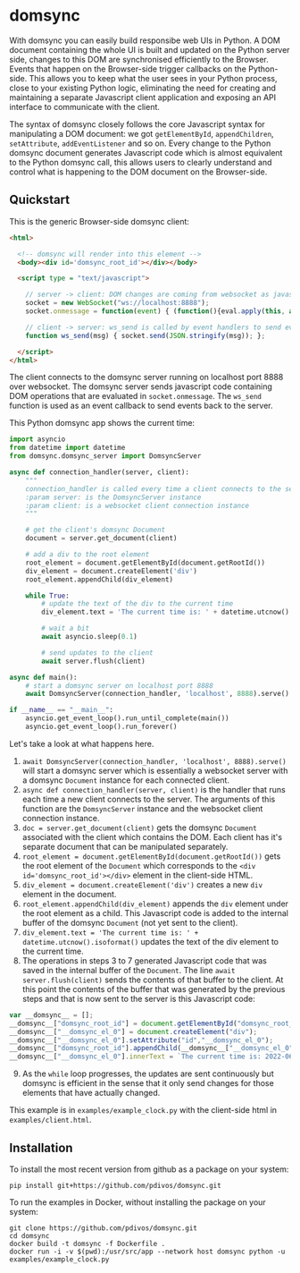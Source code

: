 # domsync

With domsync you can easily build responsibe web UIs in Python. A DOM document containing the whole UI is built and updated on the Python server side,
changes to this DOM are synchronised efficiently to the Browser. Events that happen on the Browser-side trigger callbacks on the Python-side.
This allows you to keep what the user sees in your Python process, close to your existing Python logic, eliminating the need for
creating and maintaining a separate Javascript client application and exposing an API interface to communicate with the client.

The syntax of domsync closely follows the core Javascript syntax for manipulating a DOM document:
we got ```getElementById```, ```appendChildren```, ```setAttribute```, ```addEventListener``` and so on. Every change to the Python domsync document
generates Javascript code which is almost equivalent to the Python domsync call, this allows users to clearly understand and control what
is happening to the DOM document on the Browser-side.

## Quickstart

This is the generic Browser-side domsync client:
```html
<html>

  <!-- domsync will render into this element -->
  <body><div id='domsync_root_id'></div></body>

  <script type = "text/javascript">

    // server -> client: DOM changes are coming from websocket as javascript code and are eval'ed here
    socket = new WebSocket("ws://localhost:8888");
    socket.onmessage = function(event) { (function(){eval.apply(this, arguments);}(event.data)); };

    // client -> server: ws_send is called by event handlers to send event messages to the server
    function ws_send(msg) { socket.send(JSON.stringify(msg)); };

  </script>
</html>
```
The client connects to the domsync server running on localhost port 8888 over websocket.
The domsync server sends javascript code containing DOM operations that are evaluated in ```socket.onmessage```.
The ```ws_send``` function is used as an event callback to send events back to the server.

This Python domsync app shows the current time:

```Python
import asyncio
from datetime import datetime
from domsync.domsync_server import DomsyncServer

async def connection_handler(server, client):
    """
    connection_handler is called every time a client connects to the server
    :param server: is the DomsyncServer instance
    :param client: is a websocket client connection instance
    """

    # get the client's domsync Document
    document = server.get_document(client)

    # add a div to the root element
    root_element = document.getElementById(document.getRootId())
    div_element = document.createElement('div')
    root_element.appendChild(div_element)

    while True:
        # update the text of the div to the current time
        div_element.text = 'The current time is: ' + datetime.utcnow().isoformat()

        # wait a bit
        await asyncio.sleep(0.1)

        # send updates to the client
        await server.flush(client)

async def main():
    # start a domsync server on localhost port 8888
    await DomsyncServer(connection_handler, 'localhost', 8888).serve()

if __name__ == "__main__":
    asyncio.get_event_loop().run_until_complete(main())
    asyncio.get_event_loop().run_forever()

```

Let's take a look at what happens here.
1. ```await DomsyncServer(connection_handler, 'localhost', 8888).serve()``` will start a domsync server which is essentially a websocket server with a domsync ```Document``` instance for each connected client.
2. ```async def connection_handler(server, client)``` is the handler that runs each time a new client connects to the server. The arguments of this function are the ```DomsyncServer``` instance and the websocket client connection instance.
3. ```doc = server.get_document(client)``` gets the domsync ```Document``` associated with the client which contains the DOM. Each client has it's separate document that can be manipulated separately.
4. ```root_element = document.getElementById(document.getRootId())``` gets the root element of the ```Document``` which corresponds to the ```<div id='domsync_root_id'></div>``` element in the client-side HTML.
5. ```div_element = document.createElement('div')``` creates a new ```div``` element in the document.
6. ```root_element.appendChild(div_element)``` appends the ```div``` element under the root element as a child.
This Javascript code is added to the internal buffer of the domsync ```Document``` (not yet sent to the client).
7. ```div_element.text = 'The current time is: ' + datetime.utcnow().isoformat()``` updates the text of the div element to the current time. 
8. The operations in steps 3 to 7 generated Javascript code that was saved in the internal buffer of the ```Document```. The line ```await server.flush(client)``` sends the contents of that buffer to the client. At this point the contents of the buffer that was generated by the previous steps and that is now sent to the server is this Javascript code:
```javascript
var __domsync__ = [];
__domsync__["domsync_root_id"] = document.getElementById("domsync_root_id");
__domsync__["__domsync_el_0"] = document.createElement("div");
__domsync__["__domsync_el_0"].setAttribute("id","__domsync_el_0");
__domsync__["domsync_root_id"].appendChild(__domsync__["__domsync_el_0"]);
__domsync__["__domsync_el_0"].innerText = `The current time is: 2022-06-08T03:23:14.818841`;
```
9. As the ```while``` loop progresses, the updates are sent continuously but domsync is efficient in the sense that it only send changes for those elements that have actually changed.

This example is in ```examples/example_clock.py``` with the client-side html in ```examples/client.html```.

<!--
<details>
  <summary>Click to see the Javascript code generated</summary>
  
```javascript
var __domsync__ = [];
__domsync__["domsync_root_id"] = document.getElementById("domsync_root_id");
el = document.createElement('h1');el.setAttribute('id', 'h1_0');__domsync__['h1_0'] = el;
__domsync__["h1_0"].text = "domsync demo";
__domsync__["domsync_root_id"].appendChild(__domsync__["h1_0"]);
el = document.createElement('ul');el.setAttribute('id', 'ul_0');__domsync__['ul_0'] = el;
__domsync__["domsync_root_id"].appendChild(__domsync__["ul_0"]);
el = document.createElement('li');el.setAttribute('id', 'li_0');__domsync__['li_0'] = el;
__domsync__["li_0"].text = "item 0";
__domsync__["ul_0"].appendChild(__domsync__["li_0"]);
el = document.createElement('li');el.setAttribute('id', 'li_1');__domsync__['li_1'] = el;
__domsync__["li_1"].text = "item 1";
__domsync__["ul_0"].appendChild(__domsync__["li_1"]);
el = document.createElement('li');el.setAttribute('id', 'li_2');__domsync__['li_2'] = el;
__domsync__["li_2"].text = "item 2";
__domsync__["ul_0"].appendChild(__domsync__["li_2"]);
```
</details>

On the Browser client side the generated javascript code is evaluated which causes the DOM within ```<div id='domsync_root_id'>``` to change to this:

```html
<div id='domsync_root_id'>
  <h1 id='h1_0'>domsync demo</h1>
  <ul id='ul_0'>
    <li id='li_0'>item 0</li>
    <li id='li_1'>item 1</li>
    <li id='li_2'>item 2</li>
  </ul>
</div>
```

Now on the Python server side we can do more manipulations to the DOM Document and send the updates to the client:
```Python
# change the first items text, remove the second item, change the third items attribute
doc.getElementById('li_0').text = doc.getElementById('li_0').text + ' is missing item 1'
doc.getElementById('li_1').remove()
doc.getElementById('li_2').setAttribute('style','color:red')

# generate the js updates
js = doc.render_js_updates()

# send the updates to the client
await ws_client.send(js)
```

<details>
  <summary>Click to see the Javascript code generated</summary>
  
```javascript
__domsync__["li_1"].remove();
__domsync__["li_0"].text = "item 0 is missing item 1";
__domsync__["li_2"].setAttribute("style","color:red");
```
</details>

On the Browser client side the generated javascript code is evaluated again that causes the DOM within ```<div id='domsync_root_id'>``` to change to this:

```html
<div id='domsync_root_id'>
  <h1 id='h1_0'>domsync demo</h1>
  <ul id='ul_0'>
    <li id='li_0'>item 0 is missing item 1</li>
    <li id='li_2' style='color:red'>item 2</li>
  </ul>
</div>
```

## Components

Components are subclasses of ```domsync.Component``` and allow you to create a reusable group of elements.
Each component takes a Document and an root_id as an input and adds it's elements on initialisation under the specified root element in the document.

### TableComponent

One use case for domsync is a table of data that we want to update efficiently cell-by-cell over websocket.

Using traditional methods, you would first need to design and implement a Python API to send out table update messages to your client,
possibly you would need to think about message format for your different UI components. Then you would need to build a client-side
Javascript application that receives the update messages, interprets them and renders/updates a table component. If you need to change anything on the Python side,
you will also have to change your Javascript client-side application, keeping these two in sync is a considerable amount of work.

Using domsync, you create an initial domsync document on the Python side. The first call to doc.render_js_updates() after creating the document
will contain all initialisation that is needed to create it on the Browser side, you send it over websocket, eval() it and your table is there.
Then you can change an individual cell of the table in the domsync document on the Python side. A subsequent call to doc.render_js_updates()
will generate minimal update message that contains the changes of the individual cell (not the whole document) that can be sent to the
browser over websocket where after eval() the changes will be reflected.

In this way you just saved yourself (1) having to implenent a separate UI logic in a separate language and (2) having to design and implement a Python API
updating your Browser components. You haven't saved (3) having to actually specify and update the DOM, you are now doing that on the Python side
instead of the Browser side, but you would have to do that anyways.

#### Example

```Python
from domsync import Document, TableComponent

# create a document under the id 'domsync_root_id'
doc = Document('domsync_root_id')

# add a Table
table = TableComponent(doc, 'domsync_root_id', ['Name', 'Age', 'Birthday', 'Hair'])
table.addRow('kyle',    ['Kyle Broflovski', '10', 'May 26',     'brown'])
table.addRow('eric',    ['Eric Cartman',    '10', 'July 1',     'brown'])
table.addRow('kenny',   ['Kenny McCormick', '10', 'March 22',   'blond'])
table.addRow('tolkien', ['Tolkien Black',   '10', 'June 20',    'black'])
table.addRow('stan',    ['Stan Marsh',      '10', 'October 19', 'black'])

# generate and send the updates to the client
js = doc.render_js_updates()
await ws_client.send(js)

# let's correct some mistakes in the table
table.updateCell('kyle','Hair','red')
table.updateCell('kenny','Age','9')

# generate and send the updates to the client
js = doc.render_js_updates()
await ws_client.send(js)
```

### Input Components and events callbacks

So far all the example showed a one-way synchronisation of changes on the Python side to the Browser side. However if an onclick or onchange event happens on the Browser side, we want to know about that and we want to be notified. domsync has implementations of input components that propagate the change event to the Python side by sending websocket messages from the Browser to Python and update the internal state of the Python DOM to reflect those changes. They also allow Python event handler functions to be added to the components. The input components at the time of writing are ```ButtonComponent```, ```TextInputComponent```, ```TextareaComponent```, ```SelectComponent```.

#### Example

This is what we have on the Python side:

```Python
from domsync import Document, ButtonComponent, TextInputComponent

def on_click(event):
    # print a message on each button push
    print('button got pressed')

def on_change(event):
    print('textinput value changed:' event['value'])
    # set the text of a div to the updated value of the text input
    doc = event['doc']
    doc.getElementById('id_div').text = doc.getElementById('id_textinput').value
    # NOTE: at this point domsync has updated the value of the textinput element,
    # therefore doc.getElementById('id_textinput').value is the same as event['value']

root_id = 'domsync_root_id'
doc = Document(root_id)

# add a <button> with a callback on_click
ButtonComponent(doc, root_id, text="press me", callback=on_click, id='id_button')

# add an <input type="text"> with a callback on_change
TextInputComponent(doc, root_id, value="hi there!", callback=on_change, id='id_textinput')

# add a <div> to show the value of the textinput
doc.getElementById(root_id).appendChild(doc.createElement('div', id='id_div'))

# we assume a websocket server is running on port 8888 and a client is connected to ws_client
while True:
    # get incoming event message
    msg = json.loads(await ws_client.recv())

    # give the incoming message to the doc, this will eventually trigger the callbacks of the components
    doc.handle_event(msg) 

    # send any updates to the client
    js = doc.render_js_updates()
    if len(js) > 0: await ws_client.send(js)
```

there is a full example of the input components in ```examples/example_input_components.py``` with the client-side html in ```examples/client.html```.
-->

## Installation

To install the most recent version from github as a package on your system:

```console
pip install git+https://github.com/pdivos/domsync.git
```

To run the examples in Docker, without installing the package on your system:

```console
git clone https://github.com/pdivos/domsync.git
cd domsync
docker build -t domsync -f Dockerfile .
docker run -i -v $(pwd):/usr/src/app --network host domsync python -u examples/example_clock.py
```
